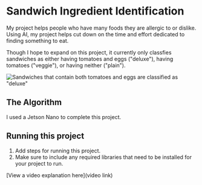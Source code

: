 # Sandwich Ingredient Identification

My project helps people who have many foods they are allergic to or dislike. Using AI, my project helps cut down on the time and effort dedicated to finding something to eat.

Though I hope to expand on this project, it currently only classfies sandwiches as either having tomatoes and eggs ("deluxe"), having tomatoes ("veggie"), or having neither ("plain").

![Sandwiches that contain both tomatoes and eggs are classified as "deluxe"](https://imgur.com/a/S6jOevH)

## The Algorithm

I used a Jetson Nano to complete this project.

## Running this project

1. Add steps for running this project.
2. Make sure to include any required libraries that need to be installed for your project to run.

[View a video explanation here](video link)
